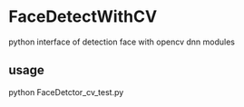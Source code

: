 # FaceDetectWithCV
python interface of detection face with opencv dnn modules

## usage

python FaceDetctor_cv_test.py 

